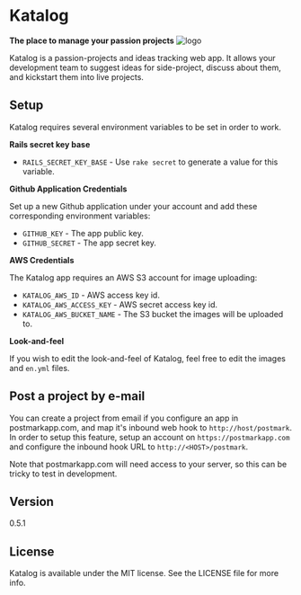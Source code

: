 # Katalog
__The place to manage your passion projects__
![logo](https://github.com/TheGiftsProject/katalog/master/public/images/logo-big.png)

Katalog is a passion-projects and ideas tracking web app. It allows your development team to suggest ideas for side-project, discuss about them, and kickstart them into live projects.

## Setup

Katalog requires several environment variables to be set in order to work.

__Rails secret key base__

* `RAILS_SECRET_KEY_BASE` - Use `rake secret` to generate a value for this variable.

__Github Application Credentials__

Set up a new Github application under your account and add these corresponding environment variables:

* `GITHUB_KEY` - The app public key.
* `GITHUB_SECRET` - The app secret key.

__AWS Credentials__

The Katalog app requires an AWS S3 account for image uploading:

* `KATALOG_AWS_ID` - AWS access key id.
* `KATALOG_AWS_ACCESS_KEY` - AWS secret access key id.
* `KATALOG_AWS_BUCKET_NAME` - The S3 bucket the images will be uploaded to.

__Look-and-feel__

If you wish to edit the look-and-feel of Katalog, feel free to edit the images and `en.yml` files.

## Post a project by e-mail

You can create a project from email if you configure an app in postmarkapp.com, and map it's inbound web hook to `http://host/postmark`.
In order to setup this feature, setup an account on `https://postmarkapp.com` and configure the inbound hook URL to `http://<HOST>/postmark`. 

Note that postmarkapp.com will need access to your server, so this can be tricky to test in development.

## Version

0.5.1

## License

Katalog is available under the MIT license. See the LICENSE file for more info.
